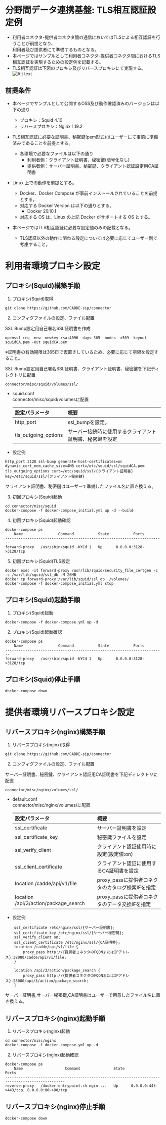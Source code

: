 # 分野間データ連携基盤: TLS相互認証設定例
- 利用者コネクタ-提供者コネクタ間の通信においてはTLSによる相互認証を行うことが前提となり、  
利用者及び提供者にて準備するものとなる。
- 本ページではサンプルとして利用者コネクタ-提供者コネクタ間におけるTLS相互認証を実現するための設定例を記載する。
- TLS相互認証は下図のプロキシ及びリバースプロキシにて実現する。
![Alt text](../doc/png/conf_example.png?raw=true "Title")

## 前提条件

- 本ページでサンプルとして公開するOSS及び動作確認済みのバージョンは以下の通り
    - プロキシ：Squid 4.10
    - リバースプロキシ：Nginx 1.19.2

- TLS相互認証に必要な証明書、秘密鍵(pem形式)はユーザーにて事前に準備済みであることを前提とする。
  - 各環境で必要なファイルは以下の通り
    - 利用者側：クライアント証明書、秘密鍵(暗号化なし)
    - 提供者側：サーバー証明書、秘密鍵、クライアント認証設定用CA証明書

- Linux 上での動作を前提とする。
  - Docker、Docker Compose が事前インストールされていることを前提とする。
  - 対応する Docker Version は以下の通りとする。
    - Docker 20.10.1
  - 対応する OS は、Linux の上記 Docker がサポートする OS とする。

- 本ページではTLS相互認証に必要な設定値のみの記載となる。
  - TLS認証以外の動作に関わる設定については必要に応じてユーザー側で考慮すること。

# 利用者環境プロキシ設定

## プロキシ(Squid)構築手順

1. プロキシ(Squid)取得

```
git clone https://github.com/CADDE-sip/connector
```

2. コンフィグファイルの設定、ファイル配置

SSL Bump設定用自己署名SSL証明書を作成
```
openssl req -new -newkey rsa:4096 -days 365 -nodes -x509 -keyout squidCA.pem -out squidCA.pem
```
※証明書の有効期限は365日で仮置きしているため、必要に応じて期限を設定すること。

SSL Bump設定用自己署名SSL証明書、クライアント証明書、秘密鍵を下記ディレクトリに配置
```
connector/misc/squid/volumes/ssl/
```


- squid.conf
  <br>connector/misc/squid/volumesに配置<br>

  | 設定パラメータ | 概要 |
  | :------------- | :-------------------------- |
  | http_port | ssl_bumpを設定。 |
  | tls_outgoing_options | サーバー接続時に使用するクライアント証明書、秘密鍵を設定 |

 - 設定例
```
http_port 3128 ssl-bump generate-host-certificates=on dynamic_cert_mem_cache_size=4MB cert=/etc/squid/ssl/squidCA.pem
tls_outgoing_options cert=/etc/squid/ssl/{クライアント証明書} key=/etc/squid/ssl/{クライアント秘密鍵}
```
クライアント証明書、秘密鍵はユーザーで準備したファイル名に置き換える。

3. 初回プロキシ(Squid)起動

```
cd connector/misc/squid
docker-compose -f docker-compose_initial.yml up -d --build
```

4. 初回プロキシ(Squid)起動確認

```
docker-compose ps
    Name                Command           State           Ports
------------------------------------------------------------------------
forward-proxy   /usr/sbin/squid -NYCd 1   Up      0.0.0.0:3128->3128/tcp
```

5. 初回プロキシ(Squid)TLS設定

```
docker exec -it forward-proxy /usr/lib/squid/security_file_certgen -c -s /var/lib/squid/ssl_db -M 20MB
docker cp forward-proxy:/var/lib/squid/ssl_db ./volumes/
docker-compose -f docker-compose_initial.yml stop
```
## プロキシ(Squid)起動手順
1. プロキシ(Squid)起動

```
docker-compose -f docker-compose.yml up -d
```

2. プロキシ(Squid)起動確認

```
docker-compose ps
    Name                Command           State           Ports
------------------------------------------------------------------------
forward-proxy   /usr/sbin/squid -NYCd 1   Up      0.0.0.0:3128->3128/tcp
```

## プロキシ(Squid)停止手順

```
docker-compose down
```

# 提供者環境リバースプロキシ設定

## リバースプロキシ(nginx)構築手順

1. リバースプロキシ(nginx)取得

```
git clone https://github.com/CADDE-sip/connector
```

2. コンフィグファイルの設定、ファイル配置

サーバー証明書、秘密鍵、クライアント認証用CA証明書を下記ディレクトリに配置
```
connector/misc/nginx/volumes/ssl/
```


- default.conf
  <br>connector/misc/nginx/volumes/に配置<br>

  | 設定パラメータ | 概要 |
  | :------------- | :-------------------------- |
  | ssl_certificate | サーバー証明書を設定 |
  | ssl_certificate_key | 秘密鍵ファイルを設定 |
  | ssl_verify_client | クライアント認証使用時に設定(設定値:on) |
  | ssl_client_certificate | クライアント認証に使用するCA証明書を設定 |
  | location /cadde/api/v1/file | proxy_passに提供者コネクタのカタログ検索IFを指定 |
  | location /api/3/action/package_search | proxy_passに提供者コネクタのデータ交換IFを指定 |

 - 設定例
```
    ssl_certificate /etc/nginx/ssl/{サーバー証明書};
    ssl_certificate_key /etc/nginx/ssl/{サーバー秘密鍵};
    ssl_verify_client on;
    ssl_client_certificate /etc/nginx/ssl/{CA証明書};
    location /cadde/api/v1/file {
        proxy_pass http://{提供者コネクタのFQDNまたはIPアドレス}:38080/cadde/api/v1/file;
    }

    location /api/3/action/package_search {
        proxy_pass http://{提供者コネクタのFQDNまたはIPアドレス}:28080/api/3/action/package_search;
    }
```
サーバー証明書,サーバー秘密鍵,CA証明書はユーザーで用意したファイル名に置き換える。

## リバースプロキシ(nginx)起動手順
1. リバースプロキシ(nginx)起動

```
cd connector/misc/nginx
docker-compose -f docker-compose.yml up -d
```

2. リバースプロキシ(nginx)起動確認

```
docker-compose ps
    Name                   Command               State                    Ports
-------------------------------------------------------------------------------------------------
reverse-proxy   /docker-entrypoint.sh ngin ...   Up      0.0.0.0:443->443/tcp, 0.0.0.0:80->80/tcp
```

## リバースプロキシ(nginx)停止手順
```
docker-compose down
```
